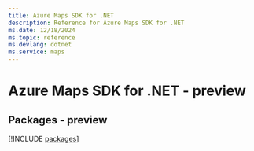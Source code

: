 ```yaml
---
title: Azure Maps SDK for .NET
description: Reference for Azure Maps SDK for .NET
ms.date: 12/18/2024
ms.topic: reference
ms.devlang: dotnet
ms.service: maps
---
```

# Azure Maps SDK for .NET - preview
## Packages - preview
[!INCLUDE [packages](maps-index.md)]